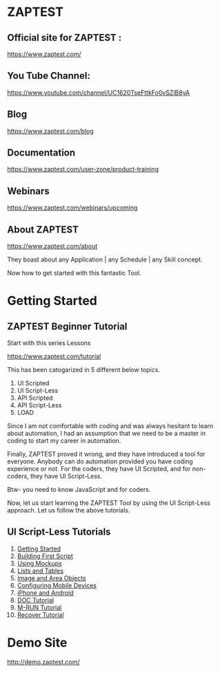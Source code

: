 # ZAPTEST

## Official site for ZAPTEST :

https://www.zaptest.com/

## You Tube Channel:

https://www.youtube.com/channel/UC1620TseFttkFo0vSZlB8yA

## Blog

https://www.zaptest.com/blog

## Documentation

https://www.zaptest.com/user-zone/product-training

## Webinars

https://www.zaptest.com/webinars/upcoming

## About ZAPTEST

https://www.zaptest.com/about

They boast about any Application | any Schedule | any Skill concept.



Now how to get started with this fantastic Tool.

# Getting Started

## ZAPTEST Beginner Tutorial

Start with this series Lessons 

https://www.zaptest.com/tutorial

This has been catogarized in 5 different below topics.

1. UI Scripted
2. UI Script-Less
3. API Scripted
4. API Script-Less
5. LOAD

Since I am not comfortable with coding and was always hesitant to learn about automation, I had an assumption that we need to be a master in coding to start my career in automation.

Finally, ZAPTEST proved it wrong, and they have introduced a tool for everyone. Anybody can do automation provided you have coding experience or not. For the coders, they have UI Scripted, and for non-coders, they have UI Script-Less.

Btw- you need to know JavaScript and for coders.

Now, let us start learning the ZAPTEST Tool by using the UI Script-Less approach. Let us follow the above tutorials.

## UI Script-Less Tutorials

1. [Getting Started](https://www.zaptest.com/tutorial/getting-started)
2. [Building First Script](https://www.zaptest.com/tutorial/login-script-less)
3. [Using Mockups](https://www.zaptest.com/tutorial/mockup-script-less)
4. [Lists and Tables](https://www.zaptest.com/tutorial/lists-and-tables-script-less)
5. [Image and Area Objects](https://www.zaptest.com/tutorial/image-and-area-objects)
6. [Configuring Mobile Devices ](https://www.zaptest.com/tutorial/configuring-mobile-devices)
7. [iPhone and Android](https://www.zaptest.com/tutorial/iphone-and-android)
8. [DOC Tutorial](https://www.zaptest.com/tutorial/doc)
9. [M-RUN Tutorial](https://www.zaptest.com/tutorial/m-run)
10. [Recover Tutorial](https://www.zaptest.com/tutorial/recorder)


# Demo Site

http://demo.zaptest.com/
